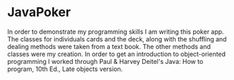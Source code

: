 # JavaPoker
In order to demonstrate my programming skills I am writing this poker app. The classes for individuals cards and the deck, along with the shuffling and dealing methods were taken from a text book. The other methods and classes were my creation. In order to get an introduction to object-oriented programming I worked through Paul &amp; Harvey Deitel's Java: How to program, 10th Ed., Late objects version.
